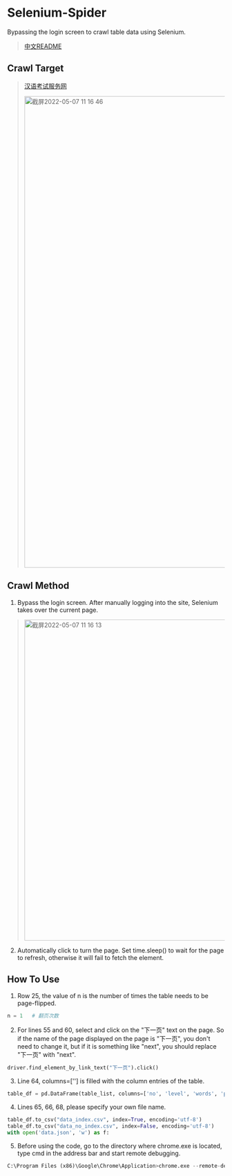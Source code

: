 # Selenium-Spider
Bypassing the login screen to crawl table data using Selenium.

> [中文README](https://github.com/Holmes-lei/Selenium-Spider/blob/main/README-CN.md)

## Crawl Target

> [汉语考试服务网](http://www.chinesetest.cn/userlogin.do)
>
> <img width="1090" alt="截屏2022-05-07 11 16 46" src="https://user-images.githubusercontent.com/47048401/167235903-c1ab39dd-17d3-478d-a06b-639c6aca2662.png">


## Crawl Method

1. Bypass the login screen. After manually logging into the site, Selenium takes over the current page.

> <img width="742" alt="截屏2022-05-07 11 16 13" src="https://user-images.githubusercontent.com/47048401/167235911-acc3cd56-3e2f-415c-9e04-ca882a2bcd98.png">

2. Automatically click to turn the page. Set time.sleep() to wait for the page to refresh, otherwise it will fail to fetch the element.

## How To Use

1. Row 25, the value of n is the number of times the table needs to be page-flipped.

```python
n = 1   # 翻页次数
```



2. For lines 55 and 60, select and click on the "下一页" text on the page. So if the name of the page displayed on the page is "下一页", you don't need to change it, but if it is something like "next", you should replace "下一页" with "next".

```python
driver.find_element_by_link_text("下一页").click()
```

3. Line 64, columns=[''] is filled with the column entries of the table.

```python
table_df = pd.DataFrame(table_list, columns=['no', 'level', 'words', 'pinyin', 'character'])
```

4. Lines 65, 66, 68, please specify your own file name.

```python
table_df.to_csv("data_index.csv", index=True, encoding='utf-8')
table_df.to_csv("data_no_index.csv", index=False, encoding='utf-8')
with open('data.json', 'w') as f:
```
5. Before using the code, go to the directory where chrome.exe is located, type cmd in the address bar and start remote debugging.

```python
C:\Program Files (x86)\Google\Chrome\Application>chrome.exe --remote-debugging-port=9222
```





